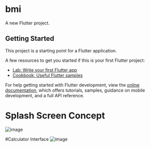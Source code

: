 # bmi

A new Flutter project.

## Getting Started

This project is a starting point for a Flutter application.

A few resources to get you started if this is your first Flutter project:

- [Lab: Write your first Flutter app](https://docs.flutter.dev/get-started/codelab)
- [Cookbook: Useful Flutter samples](https://docs.flutter.dev/cookbook)

For help getting started with Flutter development, view the
[online documentation](https://docs.flutter.dev/), which offers tutorials,
samples, guidance on mobile development, and a full API reference.


# Splash Screen Concept

![image](https://github.com/user-attachments/assets/328106e0-4b38-49f4-b1e4-397bb2dad01c)

#Calculator Interface
![image](https://github.com/user-attachments/assets/6031867d-a764-4086-8ba5-639cf1e4692a)
